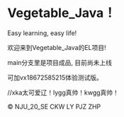 # Vegetable_Java！
Easy learning, easy life!

欢迎来到Vegetable_Java的EL项目!

main分支里是项目成品, 目前尚未上线

可加vx18672585215体验测试版。

//xka太可爱辽！lygg真帅！kwgg真帅！

© NJU_20_SE CKW LY PJZ ZHP
